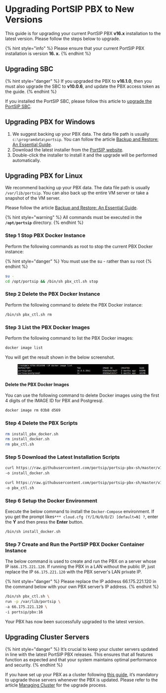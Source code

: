 # Upgrading PortSIP PBX to New Versions

This guide is for upgrading your current PortSIP PBX **v16.x** installation to the latest version. Please follow the steps below to upgrade.

{% hint style="info" %}
Please ensure that your current PortSIP PBX installation is version **16. x.**
{% endhint %}

## Upgrading SBC

{% hint style="danger" %}
If you upgraded the PBX to **v16.1.0**, then you must also upgrade the SBC to **v10.0.6**, and update the PBX access token as the guide.
{% endhint %}

If you installed the PortSIP SBC, please follow this article to [upgrade the PortSIP SBC](../portsip-sbc-administration-guide/upgrading-portsip-sbc-to-new-versions.md).

## Upgrading PBX for Windows

1. We suggest backing up your PBX data. The data file path is usually `c:\programdata\portsip`. You can follow the article [Backup and Restore: An Essential Guide](../backup-and-restore/).
2. Download the latest installer from the [PortSIP website](https://www.portsip.com/download-portsip-pbx/).&#x20;
3. Double-click the installer to install it and the upgrade will be performed automatically.

## **Upgrading PBX for Linux**

We recommend backing up your PBX data. The data file path is usually `/var/lib/portsip`. You can also back up the entire VM server or take a snapshot of the VM server.

Please follow the article [Backup and Restore: An Essential Guide](../backup-and-restore/).

{% hint style="warning" %}
All commands must be executed in the **`/opt/portsip`** directory.
{% endhint %}

### Step 1 Stop PBX Docker Instance

Perform the following commands as root to stop the current PBX Docker instance:

{% hint style="danger" %}
You must use the su - rather than su root
{% endhint %}

```sh
su -
cd /opt/portsip && /bin/sh pbx_ctl.sh stop
```

### Step 2 Delete the PBX Docker Instance

Perform the following command to delete the PBX Docker instance:

```sh
/bin/sh pbx_ctl.sh rm
```

### Step 3 List the PBX Docker Images

Perform the following command to list the PBX Docker images:

```sh
docker image list
```

You will get the result shown in the below screenshot.

<figure><img src="../.gitbook/assets/docker_image.png" alt=""><figcaption></figcaption></figure>

#### Delete the PBX Docker Images

You can use the following command to delete Docker images using the first 4 digits of the IMAGE ID for PBX and Postgresql.

```sh
docker image rm 03b8 d569 
```

### Step 4 Delete the PBX Scripts

```sh
rm install_pbx_docker.sh
rm install_docker.sh
rm pbx_ctl.sh
```

### Step 5 **Download the  Latest Installation Scripts**

```sh
curl https://raw.githubusercontent.com/portsip/portsip-pbx-sh/master/v16.x/new/install_docker.sh \
-o install_docker.sh
```

```sh
curl https://raw.githubusercontent.com/portsip/portsip-pbx-sh/master/v16.x/new/pbx_ctl.sh \
-o pbx_ctl.sh
```

### Step 6 **Setup the Docker Environment**

Execute the below command to install the `Docker-Compose` environment. If you get the prompt likes`*** cloud.cfg (Y/I/N/O/D/Z) [default=N] ?`, enter the **Y** and then press the **Enter** button.

```sh
/bin/sh install_docker.sh
```

### Step 7 Create and Run the PortSIP PBX Docker Container Instance

The below command is used to create and run the PBX on a server whose IP is`66.175.221.120`. If running the PBX in a LAN without the public IP, just replace the IP `66.175.221.120` with the PBX server's LAN private IP.

{% hint style="danger" %}
Please replace the IP address 66.175.221.120 in the command below with your own PBX server’s IP address.
{% endhint %}

```sh
/bin/sh pbx_ctl.sh \
run -p /var/lib/portsip \
-a 66.175.221.120 \
-i portsip/pbx:16
```

Your PBX has now been successfully upgraded to the latest version.

## Upgrading Cluster Servers

{% hint style="danger" %}
It’s crucial to keep your cluster servers updated in line with the latest PortSIP PBX releases. This ensures that all features function as expected and that your system maintains optimal performance and security.
{% endhint %}

If you have set up your PBX as a cluster following [this guide](../pbx-cluster/), it’s mandatory to upgrade those servers whenever the PBX is updated. Please refer to the article [Managing Cluster](../pbx-cluster/managing-cluster.md#upgrading-servers) for the upgrade process.

